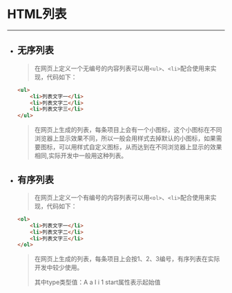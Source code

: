 HTML列表
===

---

* ## 无序列表

    > 在网页上定义一个无编号的内容列表可以用`<ul>`、`<li>`配合使用来实现，代码如下：

    ```html
    <ul>
        <li>列表文字一</li>
        <li>列表文字二</li>
        <li>列表文字三</li>
    </ul>
    ```

    >在网页上生成的列表，每条项目上会有一个小图标，这个小图标在不同浏览器上显示效果不同，所以一般会用样式去掉默认的小图标，如果需要图标，可以用样式自定义图标，从而达到在不同浏览器上显示的效果相同,实际开发中一般用这种列表。


* ## 有序列表

    > 在网页上定义一个有编号的内容列表可以用`<ol>`、`<li>`配合使用来实现，代码如下：

    ```html
    <ol>
        <li>列表文字一</li>
        <li>列表文字二</li>
        <li>列表文字三</li>
    </ol>
    ```

    > 在网页上生成的列表，每条项目上会按1、2、3编号，有序列表在实际开发中较少使用。
    >
    >其中type类型值：A a I i 1 start属性表示起始值
